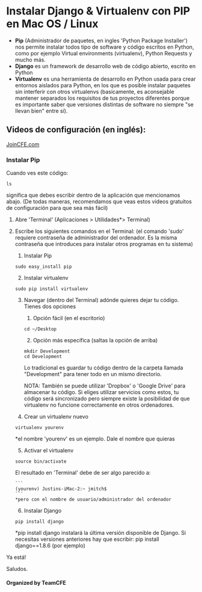 # Instalar Django & Virtualenv con PIP en Mac OS  / Linux 

- **Pip** (Administrador de paquetes, en ingles 'Python Package Installer')  nos permite instalar todos tipo de software y código escritos en Python, como por ejemplo Virtual environments (virtualenv), Python Requests y mucho más.
- **Django** es un framework de desarrollo web de código abierto, escrito en Python
- **Virtualenv** es una herramienta de desarrollo en Python usada para crear entornos aislados para Python, en los que es posible instalar paquetes sin interferir con otros virtualenvs (basicamente, es aconsejable mantener separados los requisitos de tus proyectos diferentes porque es importante saber que versiones distintas de software no siempre "se llevan bien" entre sí).  


## Videos de configuración (en inglés):

[JoinCFE.com](https://codingforentrepreneurs.com/projects/start-with-windows/)

### Instalar Pip

Cuando ves este código:
```
ls
```

significa que debes escribir dentro de la aplicación que mencionamos abajo. (De todas maneras, recomendamos que veas estos videos gratuitos de configuración para que sea más fácil)

1.  Abre 'Terminal' (Aplicaciones > Utilidades*> Terminal)

2.  Escribe los siguientes comandos en el Terminal: (el comando 'sudo' requiere contraseña de administrador del ordenador. Es la misma contraseña que introduces para instalar otros programas en tu sistema)

    1. Instalar Pip
    ```
    sudo easy_install pip
    ```
    2. Instalar virtualenv
    ```
    sudo pip install virtualenv
    ```
    3. Navegar (dentro del Terminal) adónde quieres dejar tu código. Tienes dos opciones
        1. Opción fácil (en el escritorio)
        ```
        cd ~/Desktop

        ```
        2. Opción más específica (saltas la opción de arriba)
        ```
        mkdir Development
        cd Development
        ```

        Lo tradicional es guardar tu código dentro de la carpeta llamada "Development" para tener todo en un mismo directorio.

        NOTA: También se puede utilizar 'Dropbox' o 'Google Drive' para almacenar tu código. Si eliges utilizar servicios como estos, tu código será sincronizado pero siempre existe la posibilidad de que virtualenv no funcione correctamente en otros ordenadores. 

    4. Crear un virtualenv nuevo
    ```
    virtualenv yourenv
    ```
    *el nombre 'yourenv' es un ejemplo. Dale el nombre que quieras

    5. Activar el virtualenv
    ```
    source bin/activate
    ```
    El resultado en 'Terminal' debe de ser algo parecido a:

        ```
        (yourenv) Justins-iMac-2:~ jmitch$
        ```
        *pero con el nombre de usuario/administrador del ordenador


    6. Instalar Django
    ```
    pip install django
    ```
    *pip install django instalará la última versión disponible de Django. Si necesitas versiones anteriores hay que escribir: pip install django==1.8.6 (por ejemplo)


Ya está! 

Saludos.




#### Organized by TeamCFE